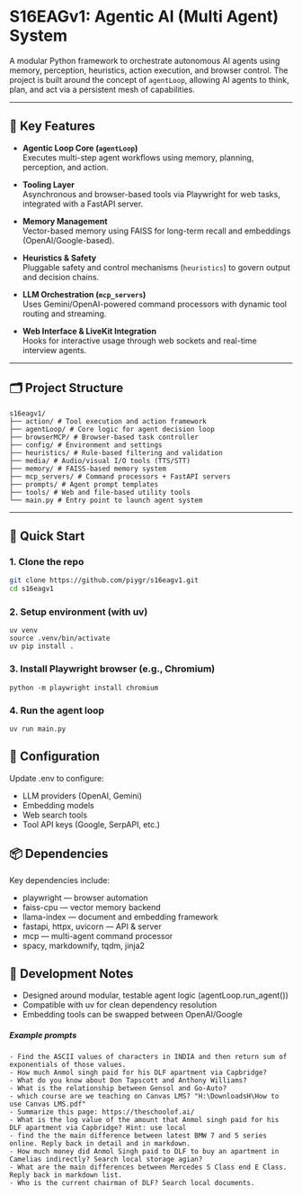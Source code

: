 # S16EAGv1: Agentic AI (Multi Agent) System

A modular Python framework to orchestrate autonomous AI agents using memory, perception, heuristics, action execution, and browser control. The project is built around the concept of `agentLoop`, allowing AI agents to think, plan, and act via a persistent mesh of capabilities.

---

## 🧠 Key Features

- **Agentic Loop Core (`agentLoop`)**  
  Executes multi-step agent workflows using memory, planning, perception, and action.

- **Tooling Layer**  
  Asynchronous and browser-based tools via Playwright for web tasks, integrated with a FastAPI server.

- **Memory Management**  
  Vector-based memory using FAISS for long-term recall and embeddings (OpenAI/Google-based).

- **Heuristics & Safety**  
  Pluggable safety and control mechanisms (`heuristics`) to govern output and decision chains.

- **LLM Orchestration (`mcp_servers`)**  
  Uses Gemini/OpenAI-powered command processors with dynamic tool routing and streaming.

- **Web Interface & LiveKit Integration**  
  Hooks for interactive usage through web sockets and real-time interview agents.

---

## 🗂️ Project Structure

```
s16eagv1/
├── action/ # Tool execution and action framework
├── agentLoop/ # Core logic for agent decision loop
├── browserMCP/ # Browser-based task controller
├── config/ # Environment and settings
├── heuristics/ # Rule-based filtering and validation
├── media/ # Audio/visual I/O tools (TTS/STT)
├── memory/ # FAISS-based memory system
├── mcp_servers/ # Command processors + FastAPI servers
├── prompts/ # Agent prompt templates
├── tools/ # Web and file-based utility tools
└── main.py # Entry point to launch agent system
```


---

## 🚀 Quick Start

### 1. Clone the repo

```bash
git clone https://github.com/piygr/s16eagv1.git
cd s16eagv1
```
### 2. Setup environment (with uv)
```
uv venv
source .venv/bin/activate
uv pip install .
```

### 3. Install Playwright browser (e.g., Chromium)
```
python -m playwright install chromium
```

### 4. Run the agent loop

```
uv run main.py
```

## 🔧 Configuration

Update .env to configure:

- LLM providers (OpenAI, Gemini)
- Embedding models
- Web search tools
- Tool API keys (Google, SerpAPI, etc.)

## 📦 Dependencies

Key dependencies include:

- playwright — browser automation
- faiss-cpu — vector memory backend
- llama-index — document and embedding framework
- fastapi, httpx, uvicorn — API & server
- mcp — multi-agent command processor
- spacy, markdownify, tqdm, jinja2

## 🧪 Development Notes

- Designed around modular, testable agent logic (agentLoop.run_agent())
- Compatible with uv for clean dependency resolution
- Embedding tools can be swapped between OpenAI/Google

##### Example prompts
```
- Find the ASCII values of characters in INDIA and then return sum of exponentials of those values.
- How much Anmol singh paid for his DLF apartment via Capbridge? 
- What do you know about Don Tapscott and Anthony Williams?
- What is the relationship between Gensol and Go-Auto?
- which course are we teaching on Canvas LMS? "H:\DownloadsH\How to use Canvas LMS.pdf"
- Summarize this page: https://theschoolof.ai/
- What is the log value of the amount that Anmol singh paid for his DLF apartment via Capbridge? Hint: use local 
- find the the main difference between latest BMW 7 and 5 series online. Reply back in detail and in markdown.
- How much money did Anmol Singh paid to DLF to buy an apartment in Camelias indirectly? Search local storage agian?
- What are the main differences between Mercedes S Class end E Class. Reply back in markdown list. 
- Who is the current chairman of DLF? Search local documents. 
```

